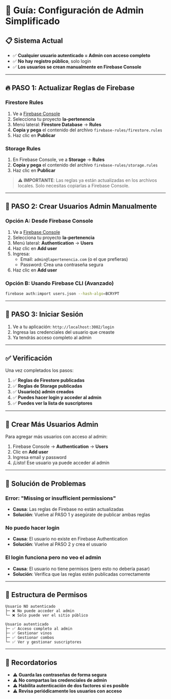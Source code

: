 # 🚀 Guía: Configuración de Admin Simplificado

## 📋 Sistema Actual

- ✅ **Cualquier usuario autenticado = Admin con acceso completo**
- ✅ **No hay registro público**, solo login
- ✅ **Los usuarios se crean manualmente en Firebase Console**

---

## 🔥 PASO 1: Actualizar Reglas de Firebase

### Firestore Rules

1. Ve a [Firebase Console](https://console.firebase.google.com/)
2. Selecciona tu proyecto **la-pertenencia**
3. Menú lateral: **Firestore Database** → **Rules**
4. **Copia y pega** el contenido del archivo `firebase-rules/firestore.rules`
5. Haz clic en **Publicar**

### Storage Rules

1. En Firebase Console, ve a **Storage** → **Rules**
2. **Copia y pega** el contenido del archivo `firebase-rules/storage.rules`
3. Haz clic en **Publicar**

> ⚠️ **IMPORTANTE**: Las reglas ya están actualizadas en los archivos locales. Solo necesitas copiarlas a Firebase Console.

---

## 👤 PASO 2: Crear Usuarios Admin Manualmente

### Opción A: Desde Firebase Console

1. Ve a [Firebase Console](https://console.firebase.google.com/)
2. Selecciona tu proyecto **la-pertenencia**
3. Menú lateral: **Authentication** → **Users**
4. Haz clic en **Add user**
5. Ingresa:
   - Email: `admin@lapertenencia.com` (o el que prefieras)
   - Password: Crea una contraseña segura
6. Haz clic en **Add user**

### Opción B: Usando Firebase CLI (Avanzado)

```bash
firebase auth:import users.json --hash-algo=BCRYPT
```

---

## 🔐 PASO 3: Iniciar Sesión

1. Ve a tu aplicación: `http://localhost:3002/login`
2. Ingresa las credenciales del usuario que creaste
3. Ya tendrás acceso completo al admin

---

## ✅ Verificación

Una vez completados los pasos:

1. ✅ **Reglas de Firestore publicadas**
2. ✅ **Reglas de Storage publicadas**
3. ✅ **Usuario(s) admin creados**
4. ✅ **Puedes hacer login y acceder al admin**
5. ✅ **Puedes ver la lista de suscriptores**

---

## 📝 Crear Más Usuarios Admin

Para agregar más usuarios con acceso al admin:

1. Firebase Console → **Authentication** → **Users**
2. Clic en **Add user**
3. Ingresa email y password
4. ¡Listo! Ese usuario ya puede acceder al admin

---

## 🚨 Solución de Problemas

### Error: "Missing or insufficient permissions"

- **Causa**: Las reglas de Firebase no están actualizadas
- **Solución**: Vuelve al PASO 1 y asegúrate de publicar ambas reglas

### No puedo hacer login

- **Causa**: El usuario no existe en Firebase Authentication
- **Solución**: Vuelve al PASO 2 y crea el usuario

### El login funciona pero no veo el admin

- **Causa**: El usuario no tiene permisos (pero esto no debería pasar)
- **Solución**: Verifica que las reglas estén publicadas correctamente

---

## 🎯 Estructura de Permisos

```
Usuario NO autenticado
├─ ❌ No puede acceder al admin
└─ ❌ Solo puede ver el sitio público

Usuario autenticado
├─ ✅ Acceso completo al admin
├─ ✅ Gestionar vinos
├─ ✅ Gestionar combos
└─ ✅ Ver y gestionar suscriptores
```

---

## 📧 Recordatorios

- ⚠️ **Guarda las contraseñas de forma segura**
- ⚠️ **No compartas las credenciales de admin**
- ⚠️ **Habilita autenticación de dos factores si es posible**
- ⚠️ **Revisa periódicamente los usuarios con acceso**







